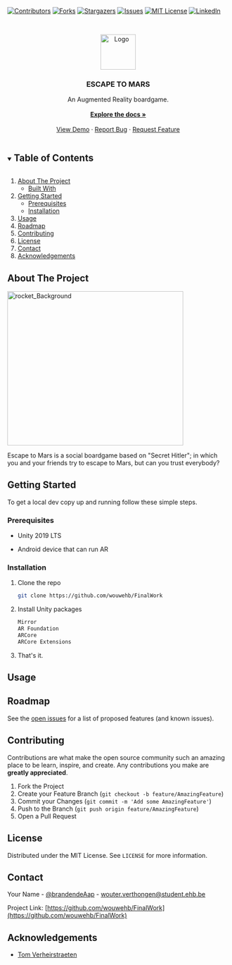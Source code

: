 [![Contributors][contributors-shield]][contributors-url]
[![Forks][forks-shield]][forks-url]
[![Stargazers][stars-shield]][stars-url]
[![Issues][issues-shield]][issues-url]
[![MIT License][license-shield]][license-url]
[![LinkedIn][linkedin-shield]][linkedin-url]



<!-- PROJECT LOGO -->
<br />
<p align="center">
  <a href="https://github.com/wouwehb/FinalWork">
    <img src="https://i.imgur.com/4yMXQNQ.png" alt="Logo" width="80" height="80">
  </a>

  <h3 align="center">ESCAPE TO MARS</h3>

  <p align="center">
    An Augmented Reality boardgame.
    <br />
    <br />
    <a href="hhttps://github.com/wouwehb/FinalWork"><strong>Explore the docs »</strong></a>
    <br />
    <br />
    <a href="https://github.com/wouwehb/FinalWork">View Demo</a>
    ·
    <a href="https://github.com/wouwehb/FinalWork/issues">Report Bug</a>
    ·
    <a href="https://github.com/wouwehb/FinalWork/issues">Request Feature</a>
  </p>
</p>



<!-- TABLE OF CONTENTS -->
<details open="open">
  <summary><h2 style="display: inline-block">Table of Contents</h2></summary>
  <ol>
    <li>
      <a href="#about-the-project">About The Project</a>
      <ul>
        <li><a href="#built-with">Built With</a></li>
      </ul>
    </li>
    <li>
      <a href="#getting-started">Getting Started</a>
      <ul>
        <li><a href="#prerequisites">Prerequisites</a></li>
        <li><a href="#installation">Installation</a></li>
      </ul>
    </li>
    <li><a href="#usage">Usage</a></li>
    <li><a href="#roadmap">Roadmap</a></li>
    <li><a href="#contributing">Contributing</a></li>
    <li><a href="#license">License</a></li>
    <li><a href="#contact">Contact</a></li>
    <li><a href="#acknowledgements">Acknowledgements</a></li>
  </ol>
</details>



## About The Project

[<img src="https://i.imgur.com/qnmj9bm.png" alt="rocket_Background" width="400" height="350">](https://i.imgur.com/qnmj9bm.png)

 Escape to Mars is a social boardgame based on "Secret Hitler"; in which you and your friends try to escape to Mars, but can you trust everybody?


## Getting Started

To get a local dev copy up and running follow these simple steps.


### Prerequisites


* Unity 2019 LTS

* Android device that can run AR

### Installation

1. Clone the repo
   ```sh
   git clone https://github.com/wouwehb/FinalWork
   ```
2. Install Unity packages
   ```sh
   Mirror
   AR Foundation
   ARCore
   ARCore Extensions
   ```
3. That's it.   

## Usage




## Roadmap

See the [open issues](https://github.com/wouwehb/FinalWork/issues) for a list of proposed features (and known issues).



## Contributing

Contributions are what make the open source community such an amazing place to be learn, inspire, and create. Any contributions you make are **greatly appreciated**.

1. Fork the Project
2. Create your Feature Branch (`git checkout -b feature/AmazingFeature`)
3. Commit your Changes (`git commit -m 'Add some AmazingFeature'`)
4. Push to the Branch (`git push origin feature/AmazingFeature`)
5. Open a Pull Request



## License

Distributed under the MIT License. See `LICENSE` for more information.



## Contact

Your Name - [@brandendeAap](https://twitter.com/BrandendeAap) - wouter.verthongen@student.ehb.be

Project Link: [https://github.com/wouwehb/FinalWork](https://github.com/wouwehb/FinalWork)



## Acknowledgements

* [Tom Verheirstraeten](https://github.com/tomverheirstraeten/)



<!-- MARKDOWN LINKS & IMAGES -->
<!-- https://www.markdownguide.org/basic-syntax/#reference-style-links -->
[contributors-shield]: https://img.shields.io/github/contributors/wouwehb/FinalWork.svg?style=for-the-badge
[contributors-url]: https://github.com/wouwehb/FinalWork/graphs/contributors
[forks-shield]: https://img.shields.io/github/forks/wouwehb/FinalWork.svg?style=for-the-badge
[forks-url]: https://github.com/wouwehb/FinalWork/network/members
[stars-shield]: https://img.shields.io/github/stars/wouwehb/FinalWork.svg?style=for-the-badge
[stars-url]: https://github.com/wouwehb/FinalWork/stargazers
[issues-shield]: https://img.shields.io/github/issues/wouwehb/FinalWork.svg?style=for-the-badge
[issues-url]: https://github.com/wouwehb/FinalWork/issues
[license-shield]: https://img.shields.io/github/license/wouwehb/FinalWork.svg?style=for-the-badge
[license-url]: https://github.com/wouwehb/AR-MultiplatformTool/blob/main/LICENSE.txt
[linkedin-shield]: https://img.shields.io/badge/-LinkedIn-black.svg?style=for-the-badge&logo=linkedin&colorB=555
[linkedin-url]: https://linkedin.com/in/wouwehb
